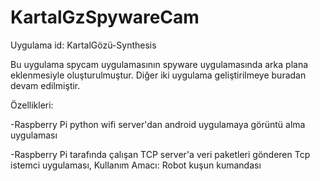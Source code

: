 # KartalGzSpywareCam
Uygulama id: KartalGözü-Synthesis

Bu uygulama spycam uygulamasının spyware uygulamasında arka plana eklenmesiyle oluşturulmuştur. Diğer iki uygulama geliştirilmeye buradan devam edilmiştir.

Özellikleri:

-Raspberry Pi python wifi server'dan android uygulamaya görüntü alma uygulaması

-Raspberry Pi tarafında çalışan TCP server'a veri paketleri gönderen Tcp istemci uygulaması, Kullanım Amacı: Robot kuşun kumandası

